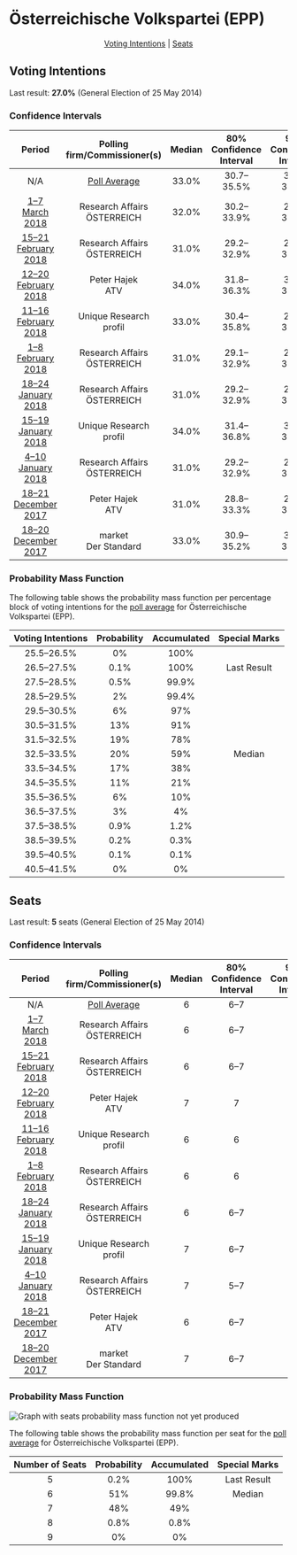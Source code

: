 # Österreichische Volkspartei (EPP)

<p align="center"><a href="#voting-intentions">Voting Intentions</a> | <a href="#seats">Seats</a></p>

## Voting Intentions

Last result: **27.0%** (General Election of 25 May 2014)

### Confidence Intervals

| Period     | Polling firm/Commissioner(s) | Median | 80% Confidence Interval | 90% Confidence Interval | 95% Confidence Interval | 99% Confidence Interval |
|:----------:|:----------------:|:-----------:|:-----------------------:|:-----------------------:|:-----------------------:|:-----------------------:|
| N/A | [Poll Average](average.html) | 33.0% | 30.7–35.5% | 30.0–36.3% | 29.5–36.9% | 28.4–38.2% |
| [1–7 March 2018](2018-03-07-ResearchAffairs.html) | Research Affairs <br> ÖSTERREICH | 32.0% | 30.2–33.9% | 29.6–34.4% | 29.2–34.9% | 28.3–35.8% |
| [15–21 February 2018](2018-02-21-ResearchAffairs.html) | Research Affairs <br> ÖSTERREICH | 31.0% | 29.2–32.9% | 28.7–33.4% | 28.2–33.9% | 27.3–34.8% |
| [12–20 February 2018](2018-02-20-PeterHajek.html) | Peter Hajek <br> ATV | 34.0% | 31.8–36.3% | 31.2–37.0% | 30.7–37.6% | 29.6–38.7% |
| [11–16 February 2018](2018-02-16-UniqueResearch.html) | Unique Research <br> profil | 33.0% | 30.4–35.8% | 29.6–36.6% | 29.0–37.3% | 27.8–38.6% |
| [1–8 February 2018](2018-02-08-ResearchAffairs.html) | Research Affairs <br> ÖSTERREICH | 31.0% | 29.1–32.9% | 28.6–33.4% | 28.2–33.9% | 27.3–34.8% |
| [18–24 January 2018](2018-01-24-ResearchAffairs.html) | Research Affairs <br> ÖSTERREICH | 31.0% | 29.2–32.9% | 28.6–33.5% | 28.2–33.9% | 27.3–34.9% |
| [15–19 January 2018](2018-01-19-UniqueResearch.html) | Unique Research <br> profil | 34.0% | 31.4–36.8% | 30.6–37.6% | 30.0–38.3% | 28.7–39.6% |
| [4–10 January 2018](2018-01-10-ResearchAffairs.html) | Research Affairs <br> ÖSTERREICH | 31.0% | 29.2–32.9% | 28.7–33.4% | 28.2–33.9% | 27.4–34.8% |
| [18–21 December 2017](2017-12-21-PeterHajek.html) | Peter Hajek <br> ATV | 31.0% | 28.8–33.3% | 28.2–34.0% | 27.7–34.5% | 26.7–35.7% |
| [18–20 December 2017](2017-12-20-market.html) | market <br> Der Standard | 33.0% | 30.9–35.2% | 30.3–35.8% | 29.8–36.3% | 28.8–37.4% |

### Probability Mass Function

The following table shows the probability mass function per percentage block of voting intentions for the [poll average](average.html) for Österreichische Volkspartei (EPP).

| Voting Intentions | Probability | Accumulated | Special Marks |
|:-----------------:|:-----------:|:-----------:|:-------------:|
| 25.5–26.5% | 0% | 100% |  |
| 26.5–27.5% | 0.1% | 100% | Last Result |
| 27.5–28.5% | 0.5% | 99.9% |  |
| 28.5–29.5% | 2% | 99.4% |  |
| 29.5–30.5% | 6% | 97% |  |
| 30.5–31.5% | 13% | 91% |  |
| 31.5–32.5% | 19% | 78% |  |
| 32.5–33.5% | 20% | 59% | Median |
| 33.5–34.5% | 17% | 38% |  |
| 34.5–35.5% | 11% | 21% |  |
| 35.5–36.5% | 6% | 10% |  |
| 36.5–37.5% | 3% | 4% |  |
| 37.5–38.5% | 0.9% | 1.2% |  |
| 38.5–39.5% | 0.2% | 0.3% |  |
| 39.5–40.5% | 0.1% | 0.1% |  |
| 40.5–41.5% | 0% | 0% |  |


## Seats

Last result: **5** seats (General Election of 25 May 2014)

### Confidence Intervals

| Period     | Polling firm/Commissioner(s) | Median | 80% Confidence Interval | 90% Confidence Interval | 95% Confidence Interval | 99% Confidence Interval |
|:----------:|:----------------:|:------:|:-----------------------:|:-----------------------:|:-----------------------:|:-----------------------:|
| N/A | [Poll Average](average.html) | 6 | 6–7 | 6–7 | 6–7 | 6–8 |
| [1–7 March 2018](2018-03-07-ResearchAffairs.html) | Research Affairs <br> ÖSTERREICH | 6 | 6–7 | 6–7 | 6–7 | 6–7 |
| [15–21 February 2018](2018-02-21-ResearchAffairs.html) | Research Affairs <br> ÖSTERREICH | 6 | 6–7 | 6–7 | 6–7 | 5–7 |
| [12–20 February 2018](2018-02-20-PeterHajek.html) | Peter Hajek <br> ATV | 7 | 7 | 6–7 | 6–7 | 6–8 |
| [11–16 February 2018](2018-02-16-UniqueResearch.html) | Unique Research <br> profil | 6 | 6 | 6 | 6–7 | 6–7 |
| [1–8 February 2018](2018-02-08-ResearchAffairs.html) | Research Affairs <br> ÖSTERREICH | 6 | 6 | 6–7 | 6–7 | 5–7 |
| [18–24 January 2018](2018-01-24-ResearchAffairs.html) | Research Affairs <br> ÖSTERREICH | 6 | 6–7 | 6–7 | 6–7 | 5–7 |
| [15–19 January 2018](2018-01-19-UniqueResearch.html) | Unique Research <br> profil | 7 | 6–7 | 6–8 | 6–8 | 6–8 |
| [4–10 January 2018](2018-01-10-ResearchAffairs.html) | Research Affairs <br> ÖSTERREICH | 7 | 5–7 | 5–7 | 5–7 | 5–7 |
| [18–21 December 2017](2017-12-21-PeterHajek.html) | Peter Hajek <br> ATV | 6 | 6–7 | 5–7 | 5–7 | 5–7 |
| [18–20 December 2017](2017-12-20-market.html) | market <br> Der Standard | 7 | 6–7 | 6–7 | 6–7 | 6–8 |

### Probability Mass Function

![Graph with seats probability mass function not yet produced](average-seats-pmf-Österreichischevolksparteiepp.png "Seats Probability Mass Function")

The following table shows the probability mass function per seat for the [poll average](average.html) for Österreichische Volkspartei (EPP).

| Number of Seats | Probability | Accumulated | Special Marks |
|:---------------:|:-----------:|:-----------:|:-------------:|
| 5 | 0.2% | 100% | Last Result |
| 6 | 51% | 99.8% | Median |
| 7 | 48% | 49% |  |
| 8 | 0.8% | 0.8% |  |
| 9 | 0% | 0% |  |


